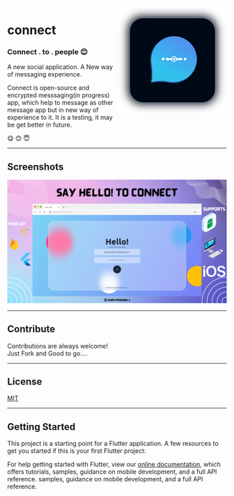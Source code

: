 
<img src="Images/logo.png" align = "right">


# connect


### Connect . to  . people 😊 

A new social application.
A New way of messaging experience.

Connect is open-source and encrypted messsaging(in progress) app, which help to message as other message app but in new way of experience to it. It is a testing, it may be get better in future. 

😋  😊  😇
___
## Screenshots
<img src="Images/say_hello.png">
 
___
## Contribute

Contributions are always welcome!\
Just Fork and Good to go....
___
## License

[MIT](https://github.com/guruprasadhj/Tuby/blob/master/LICENSE)
___
## Getting Started

This project is a starting point for a Flutter application.
 A few resources to get you started if this is your first Flutter project:

For help getting started with Flutter, view our
[online documentation](https://flutter.dev/docs), which offers tutorials,
samples, guidance on mobile development, and a full API reference.
samples, guidance on mobile development, and a full API reference.
